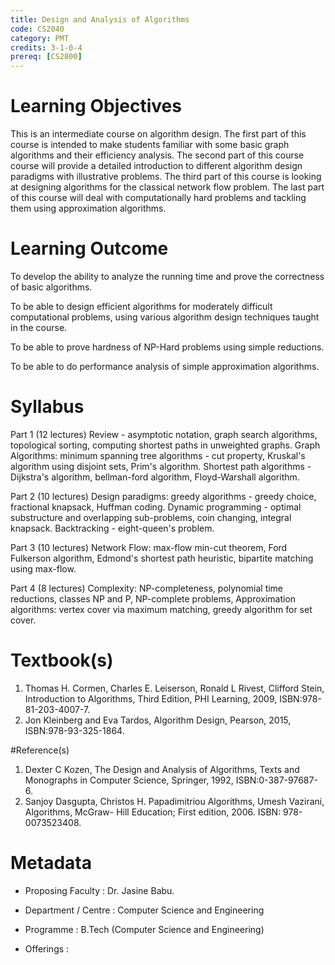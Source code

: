 ```yaml
---
title: Design and Analysis of Algorithms
code: CS2040
category: PMT
credits: 3-1-0-4
prereq: [CS2800]
---
```


# Learning Objectives
This is an intermediate course on algorithm design. The first
part of this course is intended to make students familiar with some basic graph
algorithms and their efficiency analysis. The second
part of this course course will provide a detailed introduction to different algorithm design paradigms with illustrative problems.
The third part of this course is looking at designing algorithms for the classical network flow problem. The last part of this course will deal
with computationally hard problems and tackling them using approximation algorithms.

# Learning Outcome
To develop the ability to analyze the running time and prove the correctness of basic algorithms. 

To be able to design efficient algorithms for moderately difficult computational problems, using various algorithm design techniques taught in the
course. 

To be able to prove hardness of NP-Hard problems using simple reductions. 

To be able to do performance analysis of simple approximation algorithms.

# Syllabus
Part 1 (12 lectures)
Review - asymptotic notation, graph search algorithms, topological sorting,
computing shortest paths in unweighted graphs.
Graph Algorithms:  minimum spanning tree algorithms - cut property, Kruskal's algorithm using disjoint sets,
Prim's algorithm.  Shortest path algorithms - Dijkstra's algorithm, bellman-ford algorithm,
Floyd-Warshall algorithm.

Part 2 (10 lectures)
Design paradigms:  greedy algorithms - greedy choice, fractional knapsack, 
Huffman coding.  Dynamic programming - optimal substructure and overlapping sub-problems,
coin changing, integral knapsack.  Backtracking - eight-queen's problem.

Part 3 (10 lectures)
Network Flow: max-flow min-cut theorem, Ford Fulkerson algorithm, Edmond's shortest path heuristic, 
bipartite matching using max-flow.

Part 4 (8 lectures)
Complexity:  NP-completeness, polynomial time reductions, classes NP and P, NP-complete problems, 
Approximation algorithms: vertex cover via maximum matching, greedy algorithm for set cover.


# Textbook(s)
1. Thomas H. Cormen, Charles E. Leiserson, Ronald L Rivest, Clifford Stein, Introduction to Algorithms, Third Edition, PHI Learning, 2009, ISBN:978-81-203-4007-7.
2. Jon Kleinberg and Eva Tardos, Algorithm Design, Pearson, 2015, ISBN:978-93-325-1864.

#Reference(s)
1. Dexter C Kozen, The Design and Analysis of Algorithms, Texts and Monographs in Computer Science, Springer, 1992, ISBN:0-387-97687-6.
2. Sanjoy Dasgupta, Christos H. Papadimitriou Algorithms, Umesh Vazirani,  Algorithms, McGraw-  Hill Education;  First edition, 2006. ISBN: 978-0073523408.

# Metadata
* Proposing Faculty : Dr. Jasine Babu.
* Department / Centre : Computer Science and Engineering
* Programme : B.Tech (Computer Science and Engineering)

* Offerings : 
